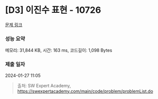 # [D3] 이진수 표현 - 10726 

[문제 링크](https://swexpertacademy.com/main/code/problem/problemDetail.do?contestProbId=AXRSXf_a9qsDFAXS) 

### 성능 요약

메모리: 31,844 KB, 시간: 163 ms, 코드길이: 1,098 Bytes

### 제출 일자

2024-01-27 11:05



> 출처: SW Expert Academy, https://swexpertacademy.com/main/code/problem/problemList.do
